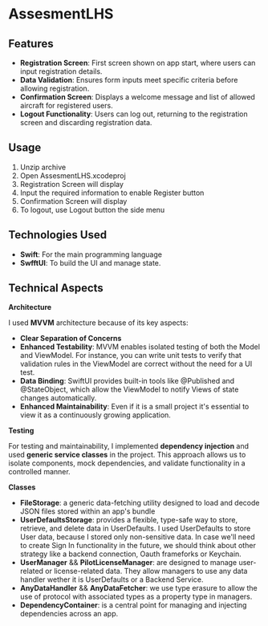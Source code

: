 # AssesmentLHS

## Features

* **Registration Screen**: First screen shown on app start, where users can input registration details.
* **Data Validation**: Ensures form inputs meet specific criteria before allowing registration.
* **Confirmation Screen**: Displays a welcome message and list of allowed aircraft for registered users.
* **Logout Functionality**: Users can log out, returning to the registration screen and discarding registration data.

## Usage

1. Unzip archive
2. Open AssesmentLHS.xcodeproj
3. Registration Screen will display
4. Input the required information to enable Register button
5. Confirmation Screen will display
6. To logout, use Logout button the side menu

## Technologies Used

* **Swift**: For the main programming language
* **SwfftUI**: To build the UI and manage state.

## Technical Aspects

**Architecture**

I used **MVVM** architecture because of its key aspects:
 
* **Clear Separation of Concerns**
* **Enhanced Testability**: MVVM enables isolated testing of both the Model and ViewModel. For instance, you can write unit tests to verify that validation rules in the ViewModel are correct without the need for a UI test.
* **Data Binding**: SwiftUI provides built-in tools like @Published and @StateObject, which allow the ViewModel to notify Views of state changes automatically.
* **Enhanced Maintainability**: Even if it is a small project it's essential to view it as a continuously growing application. 

**Testing**

For testing and maintainability, I implemented **dependency injection** and used **generic service classes** in the project. This approach allows us to isolate components, mock dependencies, and validate functionality in a controlled manner.

**Classes**

* **FileStorage**: a generic data-fetching utility designed to load and decode JSON files stored within an app's bundle
* **UserDefaultsStorage**: provides a flexible, type-safe way to store, retrieve, and delete data in UserDefaults. I used UserDefaults to store User data, because I stored only non-sensitive data. In case we'll need to create Sign In functionality in the future, we should think about other strategy like a backend connection, Oauth frameforks or Keychain.
* **UserManager** && **PilotLicenseManager**: are designed to manage user-related or license-related data. They allow managers to use any data handler wether it is UserDefaults or a Backend Service. 
* **AnyDataHandler** && **AnyDataFetcher**: we use type erasure to allow the use of protocol with associated types as a property type in managers.
* **DependencyContainer**: is a central point for managing and injecting dependencies across an app.
